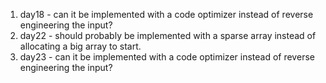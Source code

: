 1. day18 - can it be implemented with a code optimizer instead of reverse engineering the input?
1. day22 - should probably be implemented with a sparse array instead of allocating a big array to start.
1. day23 - can it be implemented with a code optimizer instead of reverse engineering the input?
